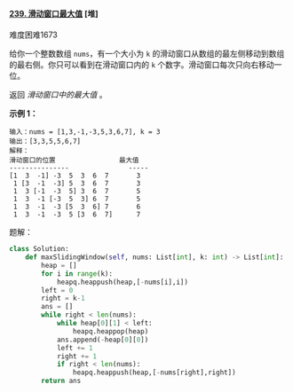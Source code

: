 #### [239. 滑动窗口最大值](https://leetcode.cn/problems/sliding-window-maximum/) [堆]



难度困难1673

给你一个整数数组 `nums`，有一个大小为 `k` 的滑动窗口从数组的最左侧移动到数组的最右侧。你只可以看到在滑动窗口内的 `k` 个数字。滑动窗口每次只向右移动一位。

返回 *滑动窗口中的最大值* 。

 

**示例 1：**

```
输入：nums = [1,3,-1,-3,5,3,6,7], k = 3
输出：[3,3,5,5,6,7]
解释：
滑动窗口的位置                最大值
---------------               -----
[1  3  -1] -3  5  3  6  7       3
 1 [3  -1  -3] 5  3  6  7       3
 1  3 [-1  -3  5] 3  6  7       5
 1  3  -1 [-3  5  3] 6  7       5
 1  3  -1  -3 [5  3  6] 7       6
 1  3  -1  -3  5 [3  6  7]      7
```

题解：

```python
class Solution:
    def maxSlidingWindow(self, nums: List[int], k: int) -> List[int]:
        heap = []
        for i in range(k):
            heapq.heappush(heap,[-nums[i],i])
        left = 0
        right = k-1
        ans = []
        while right < len(nums):
            while heap[0][1] < left:
                heapq.heappop(heap)
            ans.append(-heap[0][0])
            left += 1
            right += 1
            if right < len(nums):
                heapq.heappush(heap,[-nums[right],right])
        return ans
```

